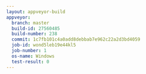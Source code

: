 ```yaml
---
layout: appveyor-build
appveyor:
  branch: master
  build-id: 27560485
  build-number: 238
  commit: 1c7fb101c4a0add8debbab7e962c22a2d3bd4059
  job-id: wond5leb19e44kl5
  job-number: 1
  os-name: Windows
  test-result: 0
---
```

